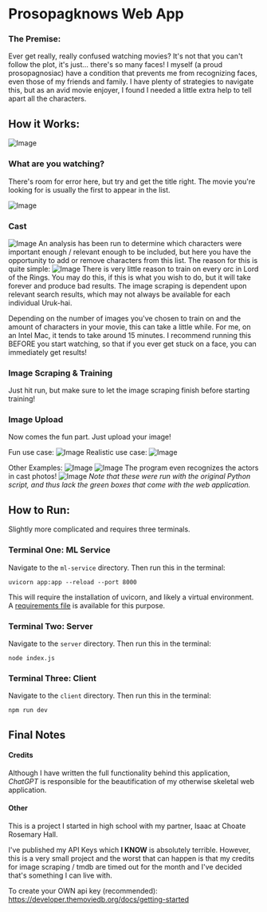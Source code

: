 # Prosopagknows Web App

### The Premise:
Ever get really, really confused watching movies? It's not that you can't follow the plot, it's just... there's so many faces! I myself (a proud prosopagnosiac) have a condition that prevents me from recognizing faces, even those of my friends and family. I have plenty of strategies to navigate this, but as an avid movie enjoyer, I found I needed a little extra help to tell apart all the characters. 

## How it Works:
![Image](./readme_images/search.png)

### What are you watching?
There's room for error here, but try and get the title right. The movie you're looking for is usually the first to appear in the list.

![Image](./readme_images/search_results.png)

### Cast
![Image](./readme_images/cast.png)
An analysis has been run to determine which characters were important enough / relevant enough to be included, but here you have the opportunity to add or remove characters from this list. The reason for this is quite simple:
![Image](./readme_images/uruk-hai.png)
There is very little reason to train on every orc in Lord of the Rings. You may do this, if this is what you wish to do, but it will take forever and produce bad results. The image scraping is dependent upon relevant search results, which may not always be available for each individual Uruk-hai.


Depending on the number of images you've chosen to train on and the amount of characters in your movie, this can take a little while. For me, on an Intel Mac, it tends to take around 15 minutes. I recommend running this BEFORE you start watching, so that if you ever get stuck on a face, you can immediately get results!

### Image Scraping & Training
Just hit run, but make sure to let the image scraping finish before starting training!

### Image Upload
Now comes the fun part. Just upload your image!

Fun use case:
![Image](./readme_images/dune1.png)
Realistic use case:
![Image](./readme_images/dune2.png)

Other Examples:
![Image](./readme_images/SinnersPoster.png)
![Image](./readme_images/council_of_elrond.png)
The program even recognizes the actors in cast photos!
![Image](./readme_images/lotr_cast.png)
*Note that these were run with the original Python script, and thus lack the green boxes that come with the web application.*

## How to Run:

Slightly more complicated and requires three terminals.

### Terminal One: ML Service
Navigate to the `ml-service` directory. Then run this in the terminal:
```shell
uvicorn app:app --reload --port 8000
```
This will require the installation of uvicorn, and likely a virtual environment. A [requirements file](./requirements.txt) is available for this purpose.

### Terminal Two: Server
Navigate to the `server` directory. Then run this in the terminal:
```shell
node index.js
```

### Terminal Three: Client
Navigate to the `client` directory. Then run this in the terminal:
```shell
npm run dev
```

## Final Notes

#### Credits
Although I have written the full functionality behind this application, *ChatGPT* is responsible for the beautification of my otherwise skeletal web application.

#### Other
This is a project I started in high school with my partner, Isaac at Choate Rosemary Hall.

I've published my API Keys which **I KNOW** is absolutely terrible. However, this is a very small project and the worst that can happen is that my credits for image scraping / tmdb are timed out for the month and I've decided that's something I can live with.

To create your OWN api key (recommended):
https://developer.themoviedb.org/docs/getting-started